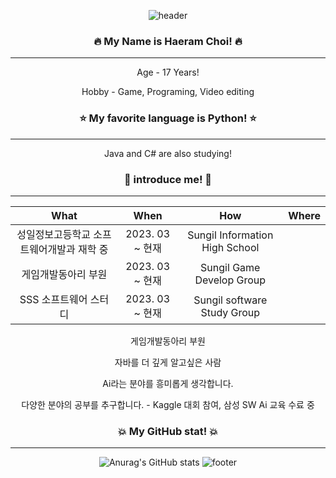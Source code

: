 <div align="center">
 
![header](https://capsule-render.vercel.app/api?type=waving&color=auto&height=300&section=header&text=Well%20Come&fontSize=90)

### 🔥 My Name is Haeram Choi! 🔥
  ---------------------
Age - 17 Years! 

Hobby - Game, Programing, Video editing 
### ⭐ My favorite language is Python! ⭐ 
  ---------------------
Java and C# are also studying! 
### 💎 introduce me! 💎
  ---------------------
 | What | When | How | Where |
|:--------:|:--------:|:--------:|:--------:|
| 성일정보고등학교 소프트웨어개발과 재학 중 | 2023. 03 ~ 현재 | Sungil Information High School |
| 게임개발동아리 부원 | 2023. 03 ~ 현재  | Sungil Game Develop Group |
| SSS 소프트웨어 스터디 | 2023. 03 ~ 현재 | Sungil software Study Group |

게임개발동아리 부원

자바를 더 깊게 알고싶은 사람

Ai라는 분야를 흥미롭게 생각합니다.

다양한 분야의 공부를 추구합니다. - Kaggle 대회 참여, 삼성 SW Ai 교육 수료 중

### 💥 My GitHub stat! 💥
  ---------------------
![Anurag's GitHub stats](https://github-readme-stats.vercel.app/api?username=Ha2ram17&show_icons=true&theme=swift)
![footer](https://capsule-render.vercel.app/api?section=footer&type=waving&color=auto&height=150)
